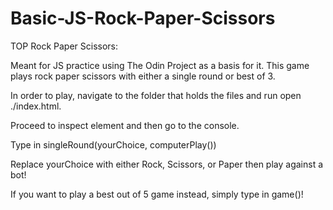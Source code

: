 # Basic-JS-Rock-Paper-Scissors
TOP Rock Paper Scissors:

Meant for JS practice using The Odin Project as a basis for it. This game plays rock paper scissors with either a single round or best of 3.

In order to play, navigate to the folder that holds the files and run open ./index.html.

Proceed to inspect element and then go to the console.

Type in singleRound(yourChoice, computerPlay())

Replace yourChoice with either Rock, Scissors, or Paper then play against a bot!

If you want to play a best out of 5 game instead, simply type in game()!